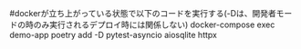 


#dockerが立ち上がっている状態で以下のコードを実行する(-Dは、開発者モードの時のみ実行されるデプロイ時には関係しない)
docker-compose exec demo-app poetry add -D pytest-asyncio aiosqlite httpx